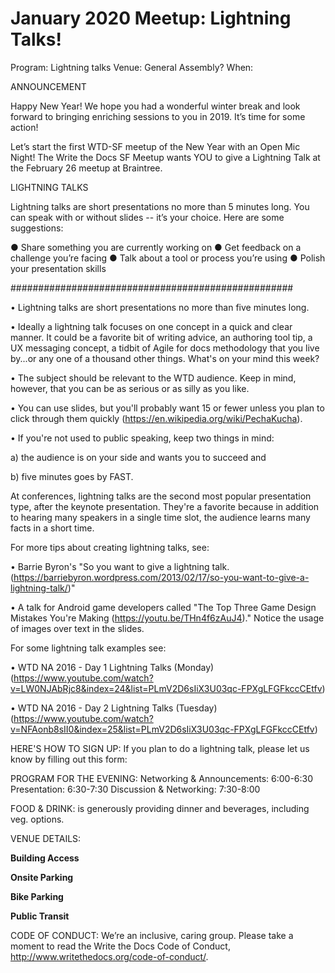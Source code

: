 # January 2020 Meetup: Lightning Talks!


Program: Lightning talks
Venue: General Assembly?
When:

ANNOUNCEMENT

Happy New Year! We hope you had a wonderful winter break and look forward to bringing enriching sessions to you in 2019. It’s time for some action!

Let’s start the first WTD-SF meetup of the New Year with an Open Mic Night! The Write the Docs SF Meetup wants YOU to give a Lightning Talk at the February 26 meetup at Braintree.

LIGHTNING TALKS

Lightning talks are short presentations no more than 5 minutes long. You can speak with or without slides -- it’s your choice. Here are some suggestions:

● Share something you are currently working on
● Get feedback on a challenge you’re facing
● Talk about a tool or process you’re using
● Polish your presentation skills

###################################################


• Lightning talks are short presentations no more than five minutes long.

• Ideally a lightning talk focuses on one concept in a quick and clear manner. It could be a favorite bit of writing advice, an authoring tool tip, a UX messaging concept, a tidbit of Agile for docs methodology that you live by...or any one of a thousand other things. What's on your mind this week?

• The subject should be relevant to the WTD audience. Keep in mind, however, that you can be as serious or as silly as you like.

• You can use slides, but you'll probably want 15 or fewer unless you plan to click through them quickly (https://en.wikipedia.org/wiki/PechaKucha).

• If you're not used to public speaking, keep two things in mind:

a) the audience is on your side and wants you to succeed and

b) five minutes goes by FAST.

At conferences, lightning talks are the second most popular presentation type, after the keynote presentation. They're a favorite because in addition to hearing many speakers in a single time slot, the audience learns many facts in a short time.

For more tips about creating lightning talks, see:

• Barrie Byron's "So you want to give a lightning talk. (https://barriebyron.wordpress.com/2013/02/17/so-you-want-to-give-a-lightning-talk/)"

• A talk for Android game developers called "The Top Three Game Design Mistakes You're Making (https://youtu.be/THn4f6zAuJ4)." Notice the usage of images over text in the slides.

For some lightning talk examples see:

• WTD NA 2016 - Day 1 Lightning Talks (Monday) (https://www.youtube.com/watch?v=LW0NJAbRjc8&index=24&list=PLmV2D6sIiX3U03qc-FPXgLFGFkccCEtfv)

• WTD NA 2016 - Day 2 Lightning Talks (Tuesday) (https://www.youtube.com/watch?v=NFAonb8sII0&index=25&list=PLmV2D6sIiX3U03qc-FPXgLFGFkccCEtfv)


HERE'S HOW TO SIGN UP:
If you plan to do a lightning talk, please let us know by filling out this form: <google-form>

PROGRAM FOR THE EVENING:
Networking & Announcements: 6:00-6:30
Presentation: 6:30-7:30
Discussion & Networking: 7:30-8:00

FOOD & DRINK:
<OUR SPONSOR> is generously providing dinner and beverages, including veg. options.

VENUE DETAILS:

**Building Access**

**Onsite Parking**

**Bike Parking**

**Public Transit**

CODE OF CONDUCT: We’re an inclusive, caring group. Please take a moment to read the Write the Docs Code of Conduct, http://www.writethedocs.org/code-of-conduct/.
